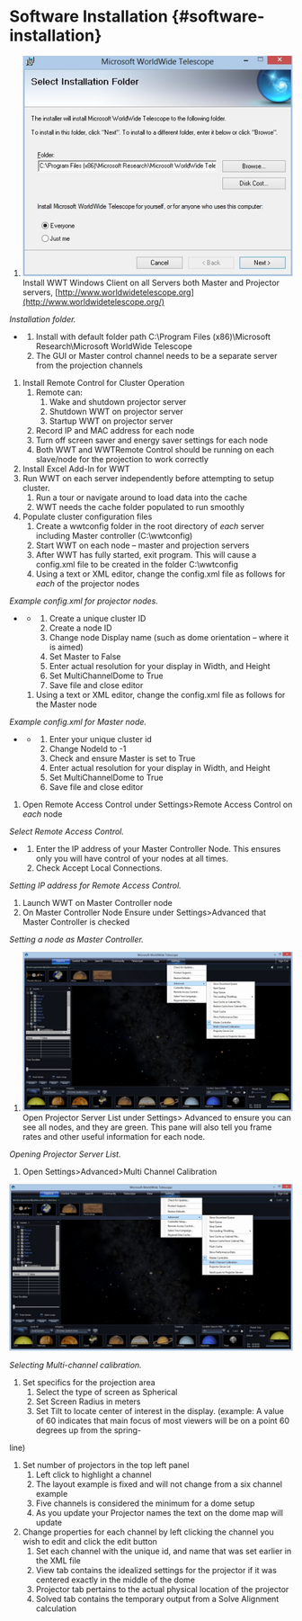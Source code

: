 # Software Installation {#software-installation}

1.  ![C:\Users\v-dorobe\Pictures\WWT_installer_dialog1.jpg](assets/cusersv-dorobepictureswwtinst.jpeg)Install WWT Windows Client on all Servers both Master and Projector servers, [http://www.worldwidetelescope.org](http://www.worldwidetelescope.org/)

_Installation folder._

*   1.  Install with default folder path C:\Program Files (x86)\Microsoft Research\Microsoft WorldWide Telescope
    2.  The GUI or Master control channel needs to be a separate server from the projection channels

1.  Install Remote Control for Cluster Operation
    1.  Remote can:
        1.  Wake and shutdown projector server
        2.  Shutdown WWT on projector server
        3.  Startup WWT on projector server
    2.  Record IP and MAC address for each node
    3.  Turn off screen saver and energy saver settings for each node
    4.  Both WWT and WWTRemote Control should be running on each slave/node for the projection to work correctly
2.  Install Excel Add-In for WWT
3.  Run WWT on each server independently before attempting to setup cluster.
    1.  Run a tour or navigate around to load data into the cache
    2.  WWT needs the cache folder populated to run smoothly
4.  Populate cluster configuration files
    1.  Create a wwtconfig folder in the root directory of _each_ server including Master controller (C:\wwtconfig)
    2.  Start WWT on each node – master and projection servers
    3.  After WWT has fully started, exit program. This will cause a config.xml file to be created in the folder C:\wwtconfig
    4.  Using a text or XML editor, change the config.xml file as follows for _each_ of the projector nodes

_Example config.xml for projector nodes._

*   *   1.  Create a unique cluster ID
        2.  Create a node ID
        3.  Change node Display name (such as dome orientation – where it is aimed)
        4.  Set Master to False
        5.  Enter actual resolution for your display in Width, and Height
        6.  Set MultiChannelDome to True
        7.  Save file and close editor
    1.  Using a text or XML editor, change the config.xml file as follows for the Master node

_Example config.xml for Master node._

*   *   1.  Enter your unique cluster id
        2.  Change NodeId to -1
        3.  Check and ensure Master is set to True
        4.  Enter actual resolution for your display in Width, and Height
        5.  Set MultiChannelDome to True
        6.  Save file and close editor

1.  Open Remote Access Control under Settings&gt;Remote Access Control on _each_ node

_Select Remote Access Control._

*   1.  Enter the IP address of your Master Controller Node. This ensures only you will have control of your nodes at all times.
    2.  Check Accept Local Connections.

_Setting IP address for Remote Access Control._

1.  Launch WWT on Master Controller node
2.  On Master Controller Node Ensure under Settings&gt;Advanced that Master Controller is checked

_Setting a node as Master Controller._

1.  ![C:\Users\v-dorobe\Pictures\WWT_select_projection_server_list.jpg](assets/cusersv-dorobepictureswwtsele.jpeg)Open Projector Server List under Settings&gt; Advanced to ensure you can see all nodes, and they are green. This pane will also tell you frame rates and other useful information for each node.

_Opening Projector Server List._

1.  Open Settings&gt;Advanced&gt;Multi Channel Calibration

![C:\Users\v-dorobe\Pictures\WWT_select_multi_channel_calibration.jpg](assets/cusersv-dorobepictureswwtsele.jpeg)

_Selecting Multi-channel calibration._

1.  Set specifics for the projection area
    1.  Select the type of screen as Spherical
    2.  Set Screen Radius in meters
    3.  Set Tilt to locate center of interest in the display. (example: A value of 60 indicates that main focus of most viewers will be on a point 60 degrees up from the spring-

line)

1.  Set number of projectors in the top left panel
    1.  Left click to highlight a channel
    2.  The layout example is fixed and will not change from a six channel example
    3.  Five channels is considered the minimum for a dome setup
    4.  As you update your Projector names the text on the dome map will update
2.  Change properties for each channel by left clicking the channel you wish to edit and click the edit button
    1.  Set each channel with the unique id, and name that was set earlier in the XML file
    2.  View tab contains the idealized settings for the projector if it was centered exactly in the middle of the dome
    3.  Projector tab pertains to the actual physical location of the projector
    4.  Solved tab contains the temporary output from a Solve Alignment calculation